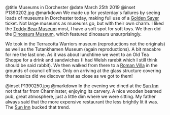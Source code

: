 @title		Museums in Dorchester
@date		March 25th 2019
@inset		P1390202.jpg
@markdown
We made up for yesterday's failures by seeing loads of museums in Dorchester today, making full use of a [Golden Saver](https://www.goldsaverpass.com) ticket. Not large museums as museums go, but with their own charm. I liked the [Teddy Bear Museum](https://www.teddybearmuseum.co.uk) most, I have a soft spot for soft toys. We then did the [Dinosaurs Museum](https://www.thedinosaurmuseum.com), which featured dinosaurs unsurprisingly.

We took in the Terracotta Warriors museum (reproductions not the originals) as well as the Tutankhamen Museum (again reproductions). A bit macabre for me the last one. As it was about lunchtime we went to an Old Tea Shoppe for a drink and sandwiches (I had Welsh rarebit which I still think should be said rabbit). We then walked from there to a [Roman Villa](https://www.dorsetforyou.gov.uk/libraries-history-culture/local-history-heritage/roman-town-house/roman-town-house.aspx) in the grounds of council offices. Only on arriving at the glass structure covering the mosaics did we discover that as close as we got to them!

@inset		P1390250.jpg
@markdown
In the evening we dined at the [Sun Inn](https://www.sun-inn-dorchester.co.uk/)
not that far from Charminster, enjoying its carvery. A nice wooden beamed pub, great atmosphere, just a little dim where we were sitting. My father always said that the more expensive restaurant the less brightly lit it was. The [Sun Inn](https://www.sun-inn-dorchester.co.uk/) bucked that trend.
